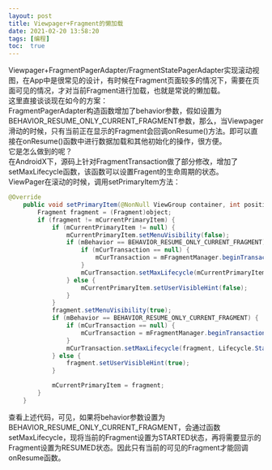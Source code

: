 ```yaml
---
layout: post
title: Viewpager+Fragment的懒加载
date: 2021-02-20 13:58:20
tags: [编程]
toc:  true
---
```

Viewpager+FragmentPagerAdapter/FragmentStatePagerAdapter实现滚动视图，在App中是很常见的设计，有时候在Fragment页面较多的情况下，需要在页面可见的情况，才对当前Fragment进行加载，也就是常说的懒加载。  
这里直接谈谈现在如今的方案：  
FragmentPagerAdapter构造函数增加了behavior参数，假如设置为BEHAVIOR_RESUME_ONLY_CURRENT_FRAGMENT参数，那么，当Viewpager滑动的时候，只有当前正在显示的Fragment会回调onResume()方法。即可以直接在onResume()函数中进行数据加载和其他初始化的操作，很方便。  
它是怎么做到的呢？  
在AndroidX下，源码上针对FragmentTransaction做了部分修改，增加了setMaxLifecycle函数，该函数可以设置Fragent的生命周期的状态。  
ViewPager在滚动的时候，调用setPrimaryItem方法：  
```java
@Override
    public void setPrimaryItem(@NonNull ViewGroup container, int position, @NonNull Object object) {
        Fragment fragment = (Fragment)object;
        if (fragment != mCurrentPrimaryItem) {
            if (mCurrentPrimaryItem != null) {
                mCurrentPrimaryItem.setMenuVisibility(false);
                if (mBehavior == BEHAVIOR_RESUME_ONLY_CURRENT_FRAGMENT) {
                    if (mCurTransaction == null) {
                        mCurTransaction = mFragmentManager.beginTransaction();
                    }
                    mCurTransaction.setMaxLifecycle(mCurrentPrimaryItem, Lifecycle.State.STARTED);
                } else {
                    mCurrentPrimaryItem.setUserVisibleHint(false);
                }
            }
            fragment.setMenuVisibility(true);
            if (mBehavior == BEHAVIOR_RESUME_ONLY_CURRENT_FRAGMENT) {
                if (mCurTransaction == null) {
                    mCurTransaction = mFragmentManager.beginTransaction();
                }
                mCurTransaction.setMaxLifecycle(fragment, Lifecycle.State.RESUMED);
            } else {
                fragment.setUserVisibleHint(true);
            }

            mCurrentPrimaryItem = fragment;
        }
    }
```
查看上述代码，可见，如果将behavior参数设置为BEHAVIOR_RESUME_ONLY_CURRENT_FRAGMENT，会通过函数setMaxLifecycle，现将当前的Fragment设置为STARTED状态，再将需要显示的Fragment设置为RESUMED状态。因此只有当前的可见的Fragment才能回调onResume函数。
